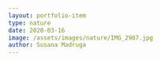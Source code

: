 ```yaml
---
layout: portfolio-item
type: nature
date: 2020-03-16
image: /assets/images/nature/IMG_2907.jpg
author: Susana Madruga
---
```


